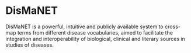 # DisMaNET

DisMaNET is a powerful, intuitive and publicly available system to cross-map terms from different disease vocabularies, aimed to facilitate the integration and interoperability of biological, clinical and literary sources in studies of diseases.
